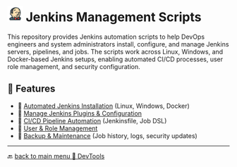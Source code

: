 # <img src="../Assets/pics/icons8-jenkins-48.svg" width="35" alt="Jenkins Management Scripts"> Jenkins Management Scripts

This repository provides Jenkins automation scripts to help DevOps engineers and system administrators install, configure, and manage Jenkins servers, pipelines, and jobs. The scripts work across Linux, Windows, and Docker-based Jenkins setups, enabling automated CI/CD processes, user role management, and security configuration.

## 🚀 Features

- 📂 [Automated Jenkins Installation](./Install/) (Linux, Windows, Docker)
- 📂 [Manage Jenkins Plugins & Configuration](./Manage/)
- 📂 [CI/CD Pipeline Automation](./Perf/) (Jenkinsfile, Job DSL)
- 📂 [User & Role Management](./UAC/)
- 📂 [Backup & Maintenance](./Backup/) (Job history, logs, security updates)

---

🔙 [back to main menu 📂 DevTools](../)
